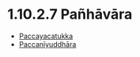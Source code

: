 # 1.10.2.7 Pañhāvāra

* [Paccayacatukka](1.10.2.7/Paccayacatukka.md)
* [Paccanīyuddhāra](1.10.2.7/Paccaniyuddhara.md)
